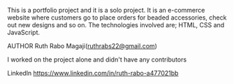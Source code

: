 This is a portfolio project and it is a solo project.
It is an e-commerce website where customers go to place orders for beaded accessories, check out new designs and so on.
The technologies involved are; HTML, CSS and JavaScript.

AUTHOR
Ruth Rabo Magaji(ruthrabs22@gmail.com)

I worked on the project alone and didn't have any contributors

Linkedln
https://www.linkedin.com/in/ruth-rabo-a477021bb
